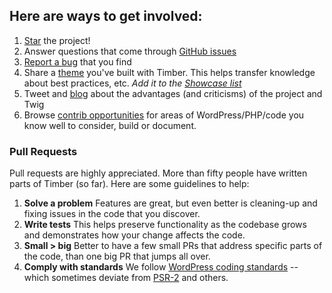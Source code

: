 ## Here are ways to get involved:

1. [Star](https://github.com/jarednova/timber/stargazers) the project!
2. Answer questions that come through [GitHub issues](https://github.com/jarednova/timber/issues?state=open)
3. [Report a bug](https://github.com/jarednova/timber/issues/new) that you find
4. Share a [theme](https://github.com/Upstatement/blades) you've built with Timber. This helps transfer knowledge about best practices, etc. _Add it to the [Showcase list](https://github.com/jarednova/timber/wiki/Showcase)_
5. Tweet and [blog](http://www.oomphinc.com/blog/2013-10/php-templating-wordpress/#post-content) about the advantages (and criticisms) of the project and Twig
6. Browse [contrib opportunities](https://github.com/jarednova/timber/issues?labels=contrib-opportunity&page=1&state=open) for areas of WordPress/PHP/code you know well to consider, build or document.


### Pull Requests

Pull requests are highly appreciated. More than fifty people have written parts of Timber (so far). Here are some guidelines to help:

1. **Solve a problem** Features are great, but even better is cleaning-up and fixing issues in the code that you discover.
2. **Write tests** This helps preserve functionality as the codebase grows and demonstrates how your change affects the code.
3. **Small > big** Better to have a few small PRs that address specific parts of the code, than one big PR that jumps all over.
4. **Comply with standards** We follow [WordPress coding standards](https://make.wordpress.org/core/handbook/coding-standards/php/) -- which sometimes deviate from [PSR-2](http://www.php-fig.org/psr/psr-2/) and others.
